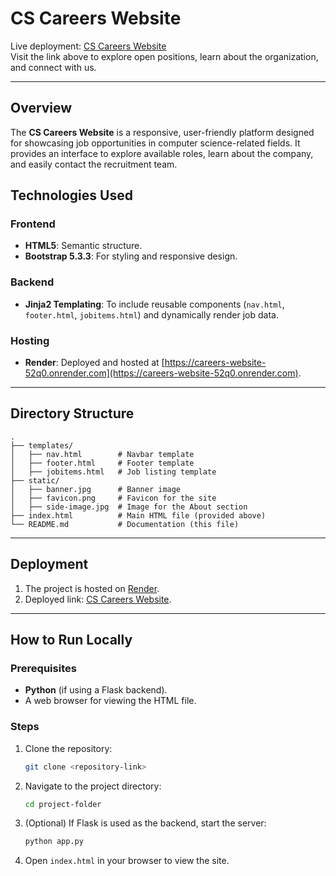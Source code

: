 # CS Careers Website

Live deployment: [CS Careers Website](https://careers-website-52q0.onrender.com)  
Visit the link above to explore open positions, learn about the organization, and connect with us.

---

## Overview

The **CS Careers Website** is a responsive, user-friendly platform designed for showcasing job opportunities in computer science-related fields. It provides an interface to explore available roles, learn about the company, and easily contact the recruitment team.

## Technologies Used

### Frontend
- **HTML5**: Semantic structure.
- **Bootstrap 5.3.3**: For styling and responsive design.

### Backend
- **Jinja2 Templating**: To include reusable components (`nav.html`, `footer.html`, `jobitems.html`) and dynamically render job data.

### Hosting
- **Render**: Deployed and hosted at [https://careers-website-52q0.onrender.com](https://careers-website-52q0.onrender.com).

---

## Directory Structure

```plaintext
.
├── templates/
│   ├── nav.html        # Navbar template
│   ├── footer.html     # Footer template
│   ├── jobitems.html   # Job listing template
├── static/
│   ├── banner.jpg      # Banner image
│   ├── favicon.png     # Favicon for the site
│   ├── side-image.jpg  # Image for the About section
├── index.html          # Main HTML file (provided above)
└── README.md           # Documentation (this file)
```

---

## Deployment

1. The project is hosted on [Render](https://render.com).
2. Deployed link: [CS Careers Website](https://careers-website-52q0.onrender.com).

---

## How to Run Locally

### Prerequisites
- **Python** (if using a Flask backend).
- A web browser for viewing the HTML file.

### Steps
1. Clone the repository:  
   ```bash
   git clone <repository-link>
   ```

2. Navigate to the project directory:  
   ```bash
   cd project-folder
   ```

3. (Optional) If Flask is used as the backend, start the server:  
   ```bash
   python app.py
   ```

4. Open `index.html` in your browser to view the site.

